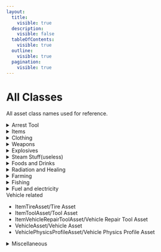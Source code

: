 ```yaml
---
layout:
  title:
    visible: true
  description:
    visible: false
  tableOfContents:
    visible: true
  outline:
    visible: true
  pagination:
    visible: true
---
```


# All Classes

All asset class names used for reference.

<details>

<summary>Arrest Tool</summary>

* ItemArrestEndAsset/Arrest End Asset
* ItemArrestStartAsset/Arrest Start Asset

</details>

<details>

<summary>Items</summary>

* ItemAsset/Item Asset
* ItemSupplyAsset/Supply Asset

</details>

<details>

<summary>Clothing</summary>

* ItemBackpackAsset/Backpack Asset
* ItemBagAsset/Bag Asset
* ItemClothingAsset/Clothing Asset
* ItemGearAsset/Gear Asset
* ItemGlassesAsset/Glasses Asset
* ItemHatAsset/Hat Asset
* ItemPantsAsset/Pants Asset
* ItemShirtAsset/Shirt Asset
* ItemVestAsset/Vest Asset
* OutfitAsset/Outfit Asset

</details>

<details>

<summary>Weapons</summary>

* ItemWeaponAsset/Weapon Asset
* ItemTacticalAsset/Tactical Asset
* ItemBarrelAsset/Barrel Asset
* ItemCaliberAsset/Caliber Asset
* ItemGripAsset/Grip Asset
* ItemGunAsset/Gun Asset
* ItemMagazineAsset/Magazine Asset
* ItemMeleeAsset/Melee Asset
* ItemOpticAsset/Optic Asset
* ItemSentryAsset/Sentry Asset
* ItemSightAsset/Sight Asset
* ItemThrowableAsset/Throwable Asset

</details>

<details>

<summary>Explosives</summary>

* ItemDetonatorAsset/Detonator Asset
* ItemChargeAsset/Charge Asset

</details>

<details>

<summary>Steam Stuff(useless)</summary>

* ~~ItemBoxAsset/Box Asset~~
* ~~ItemKeyAsset/Key Asset~~

</details>

<details>

<summary>Foods and Drinks</summary>

* ItemConsumeableAsset/Consumeable Asset
* ItemFoodAsset/Food Asset
* ItemWaterAsset/Water Asset

</details>

<details>

<summary>Radiation and Healing</summary>

* ItemFilterAsset/Filter Asset
* ItemMaskAsset/Mask Asset
* ItemMedicalAsset/Medical Asset

</details>

<details>

<summary>Farming</summary>

* ItemFarmAsset/Farm Asset
* ItemGrowerAsset/Grower Asset

</details>

<details>

<summary>Fishing</summary>

* ItemFisherAsset/Fisher Asset

</details>

<details>

<summary>Fuel and electricity</summary>

* ItemFuelAsset/Fuel Asset
* ItemGeneratorAsset/Generator Asset
* ItemOilPumpAsset/Oil Pump Asset
* ItemRefillAsset/Refill Asset
* ItemTankAsset/Tank Asset
* Physical SpObjects
* ItemPlaceableAsset/Placeable
* ItemMapAsset/Map Asset
* ItemStorageAsset/Storage Asset
* ItemStructureAsset/Structure Asset
* ItemBarricadeAsset/Barricade Asset
* ItemBeaconAsset/Beacon Asset
* FoliageAsset/Foliage Asset
* LevelAsset/Level Asset
* ObjectAsset/Object Asset
* PhysicsMaterialAsset/Physics Material Asset
* PhysicsMaterialExtensionAsset/Physics Material Extension Asset
* ResourceAsset/Resource Asset
* ItemTrapAsset/Trap Asset

</details

<details>

<summary>Vehicle related</summary>

* ItemTireAsset/Tire Asset
* ItemToolAsset/Tool Asset
* ItemVehicleRepairToolAsset/Vehicle Repair Tool Asset
* VehicleAsset/Vehicle Asset
* VehiclePhysicsProfileAsset/Vehicle Physics Profile Asset

</details>

<details>

<summary>Miscellaneous</summary>

* ItemCloudAsset/Cloud Asset
* ItemCurrencyAsset/Currency Asset
* ItemLibraryAsset/Library Asset
* CraftingBlacklistAsset/Crafting Blacklist Asset
* AnimalAsset/Animal Asset
* AirdropAsset/Airdrop Asset
* EffectAsset/Effect Asset
* NPCAsset/NPC Asset
* SpawnAsset/Spawn Asset
* StereoSongAsset/Stereo Song Asset
* WeatherAsset/Weather Asset
* ZombieDifficultyAsset/ Zombie Difficulty Asset

</details>


